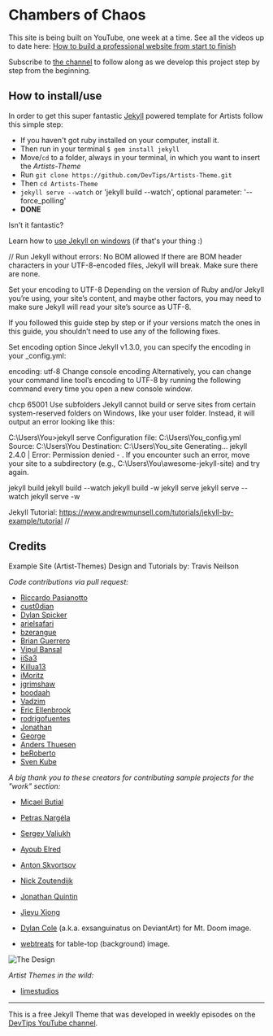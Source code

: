 # Chambers of Chaos

This site is being built on YouTube, one week at a time. See all the videos up to date here: [How to build a professional website from start to finish](https://www.youtube.com/playlist?list=PLqGj3iMvMa4KQZUkRjfwMmTq_f1fbxerI)

Subscribe to [the channel](https://www.youtube.com/user/DevTipsForDesigners) to follow along as we develop this project step by step from the beginning.

## How to install/use

In order to get this super fantastic [Jekyll](http://jekyllrb.com) powered template for Artists follow this simple step:

* If you haven't got ruby installed on your computer, install it.
* Then run in your terminal `$ gem install jekyll`
* Move/`cd` to a folder, always in your terminal, in which you want to insert the *Artists-Theme*
* Run `git clone https://github.com/DevTips/Artists-Theme.git`
* Then `cd Artists-Theme`
* `jekyll serve --watch` or 'jekyll build --watch', optional parameter: '--force_polling'
* **DONE**

Isn't it fantastic?

Learn how to [use Jekyll on windows](http://jekyll-windows.juthilo.com/) (if that's your thing :)


//
Run Jekyll without errors:
No BOM allowed
If there are BOM header characters in your UTF-8-encoded files, Jekyll will break. Make sure there are none.

Set your encoding to UTF-8
Depending on the version of Ruby and/or Jekyll you’re using, your site’s content, and maybe other factors, you may need to make sure Jekyll will read your site’s source as UTF-8.

If you followed this guide step by step or if your versions match the ones in this guide, you shouldn’t need to use any of the following fixes.

Set encoding option
Since Jekyll v1.3.0, you can specify the encoding in your _config.yml:

encoding: utf-8
Change console encoding
Alternatively, you can change your command line tool’s encoding to UTF-8 by running the following command every time you open a new console window.

chcp 65001
Use subfolders
Jekyll cannot build or serve sites from certain system-reserved folders on Windows, like your user folder. Instead, it will output an error looking like this:

C:\Users\You>jekyll serve
Configuration file: C:\Users\You\_config.yml
            Source: C:\Users\You
       Destination: C:\Users\You\_site
      Generating...
jekyll 2.4.0 | Error: Permission denied - .
If you encounter such an error, move your site to a subdirectory (e.g., C:\Users\You\awesome-jekyll-site) and try again.

jekyll build
jekyll build --watch
jekyll build -w
jekyll serve
jekyll serve --watch
jekyll serve -w

Jekyll Tutorial: https://www.andrewmunsell.com/tutorials/jekyll-by-example/tutorial
//



## Credits

Example Site (Artist-Themes) Design and Tutorials by:
    Travis Neilson

_Code contributions via pull request:_
- [Riccardo Pasianotto](http://rkpasia.github.io)
- [cust0dian](https://github.com/cust0dian)
- [Dylan Spicker](https://github.com/ZDesign)
- [arielsafari](https://github.com/arielsafari)
- [bzerangue](https://github.com/bzerangue)
- [Brian Guerrero](https://github.com/brian-guerrero)
- [Vipul Bansal](https://github.com/vipsyvipul)
- [iiSa3](https://github.com/iiSa3)
- [Killua13](https://github.com/Killua13)
- [iMoritz](https://github.com/iMoritz)
- [jgrimshaw](https://github.com/jgrimshaw)
- [boodaah](https://github.com/boodaah)
- [Vadzim](https://github.com/meecrobe)
- [Eric Ellenbrook](https://github.com/ellenbrook)
- [rodrigofuentes](https://github.com/rodrigofuentes)
- [Jonathan](https://github.com/foohyfooh)
- [George](https://github.com/g3org3)
- [Anders Thuesen](https://github.com/ande765a)
- [beRoberto](https://github.com/beRoberto)
- [Sven Kube](https://github.com/SvenKube)

_A big thank you to these creators for contributing sample projects for the "work" section:_
- [Micael Butial](https://www.behance.net/gallery/14751131/-TYPO-International-Design-Talks)
- [Petras Nargėla](https://www.behance.net/gallery/16750837/Free-80-Crispy-Icons-in-PSD-AI-SVG-Webfont)
- [Sergey Valiukh](https://www.behance.net/gallery/13745729/Timeline-Page)
- [Ayoub Elred](https://www.behance.net/gallery/15812143/Flat-Mobile-UIUX-Concept-download)
- [Anton Skvortsov](https://www.behance.net/gallery/16483395/City-IN-website-concept)
- [Nick Zoutendijk](https://www.behance.net/gallery/13870569/Stripes-Co-Free-icon-Set)
- [Jonathan Quintin](https://www.behance.net/gallery/12748107/Weather-Dashboard-Global-Outlook-UIUX)
- [Jieyu Xiong](https://www.behance.net/gallery/15063575/Fresh-It-Up-App-Design)

- [Dylan Cole](https://dylancolestudio.com) (a.k.a. exsanguinatus on DeviantArt) for Mt. Doom image.
- [webtreats](https://www.flickr.com/people/webtreatsetc) for table-top (background) image.


![The Design](/assets/img/the_design.jpg)


_Artist Themes in the wild:_
- [limestudios](http://limestudios.net/)


---


This is a free Jekyll Theme that was developed in weekly episodes on the [DevTips YouTube channel](http://youtube.com/devtipsfordesigners).
